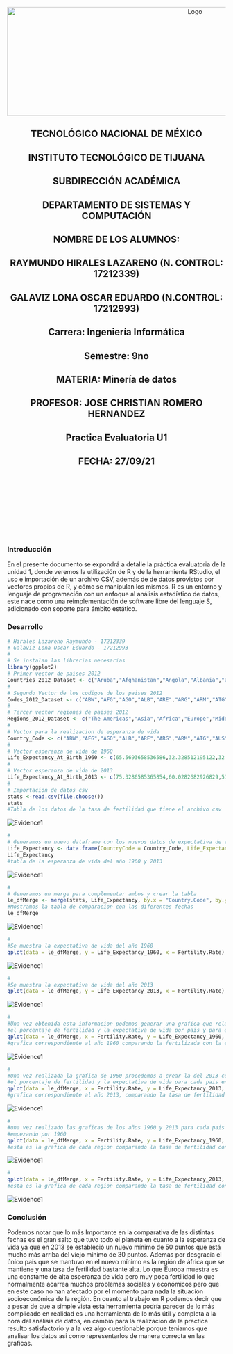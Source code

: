 
<p align="center">
    <img alt="Logo" src="https://www.tijuana.tecnm.mx/wp-content/uploads/2021/08/liston-de-logos-oficiales-educacion-tecnm-FEB-2021.jpg" width=850 height=250>
</p>

<H2><p align="Center">TECNOLÓGICO NACIONAL DE MÉXICO</p></H2>

<H2><p align="Center">INSTITUTO TECNOLÓGICO DE TIJUANA</p></H2>

<H2><p align="Center">SUBDIRECCIÓN ACADÉMICA</p></H2>

<H2><p align="Center">DEPARTAMENTO DE SISTEMAS Y COMPUTACIÓN</p></H2>

<H2><p align="Center">NOMBRE DE LOS ALUMNOS: </p></H2>

<H2><p align="Center">RAYMUNDO HIRALES LAZARENO (N. CONTROL: 17212339)</p></H2>

<H2><p align="Center">GALAVIZ LONA OSCAR EDUARDO (N.CONTROL: 17212993)</p></H2>

<H2><p align="Center">Carrera: Ingeniería Informática</p></H2>

<H2><p align="Center">Semestre: 9no </p></H2>

<H2><p align="Center">MATERIA: Minería de datos</p></H2>

<H2><p align="Center">PROFESOR: JOSE CHRISTIAN ROMERO HERNANDEZ</p></H2>

<H2><p align="Center">Practica Evaluatoria U1</p></H2>

<H2><p align="Center">FECHA: 27/09/21</p></H2>

<br>
<br>
<br>
<br>
<br>
<br>
<br>
<br>

### Introducción
En el presente documento se expondrá a detalle la práctica evaluatoria de la unidad 1, donde veremos la utilización de R y de la herramienta RStudio, el uso e importación de un archivo CSV, además de de datos provistos por vectores propios de R, y cómo se manipulan los mismos.
R es un entorno y lenguaje de programación con un enfoque al análisis estadístico de datos, este nace como una reimplementación de software libre del lenguaje S, adicionado con soporte para ámbito estático.


### Desarrollo
```R
# Hirales Lazareno Raymundo - 17212339
# Galaviz Lona Oscar Eduardo - 17212993
#
# Se instalan las librerias necesarias
library(ggplot2)
# Primer vector de paises 2012
Countries_2012_Dataset <- c("Aruba","Afghanistan","Angola","Albania","United Arab Emirates","Argentina","Armenia","Antigua and Barbuda","Australia","Austria","Azerbaijan","Burundi","Belgium","Benin","Burkina Faso","Bangladesh","Bulgaria","Bahrain","Bahamas, The","Bosnia and Herzegovina","Belarus","Belize","Bermuda","Bolivia","Brazil","Barbados","Brunei Darussalam","Bhutan","Botswana","Central African Republic","Canada","Switzerland","Chile","China","Cote d'Ivoire","Cameroon","Congo, Rep.","Colombia","Comoros","Cabo Verde","Costa Rica","Cuba","Cayman Islands","Cyprus","Czech Republic","Germany","Djibouti","Denmark","Dominican Republic","Algeria","Ecuador","Egypt, Arab Rep.","Eritrea","Spain","Estonia","Ethiopia","Finland","Fiji","France","Micronesia, Fed. Sts.","Gabon","United Kingdom","Georgia","Ghana","Guinea","Gambia, The","Guinea-Bissau","Equatorial Guinea","Greece","Grenada","Greenland","Guatemala","Guam","Guyana","Hong Kong SAR, China","Honduras","Croatia","Haiti","Hungary","Indonesia","India","Ireland","Iran, Islamic Rep.","Iraq","Iceland","Israel","Italy","Jamaica","Jordan","Japan","Kazakhstan","Kenya","Kyrgyz Republic","Cambodia","Kiribati","Korea, Rep.","Kuwait","Lao PDR","Lebanon","Liberia","Libya","St. Lucia","Liechtenstein","Sri Lanka","Lesotho","Lithuania","Luxembourg","Latvia","Macao SAR, China","Morocco","Moldova","Madagascar","Maldives","Mexico","Macedonia, FYR","Mali","Malta","Myanmar","Montenegro","Mongolia","Mozambique","Mauritania","Mauritius","Malawi","Malaysia","Namibia","New Caledonia","Niger","Nigeria","Nicaragua","Netherlands","Norway","Nepal","New Zealand","Oman","Pakistan","Panama","Peru","Philippines","Papua New Guinea","Poland","Puerto Rico","Portugal","Paraguay","French Polynesia","Qatar","Romania","Russian Federation","Rwanda","Saudi Arabia","Sudan","Senegal","Singapore","Solomon Islands","Sierra Leone","El Salvador","Somalia","Serbia","South Sudan","Sao Tome and Principe","Suriname","Slovak Republic","Slovenia","Sweden","Swaziland","Seychelles","Syrian Arab Republic","Chad","Togo","Thailand","Tajikistan","Turkmenistan","Timor-Leste","Tonga","Trinidad and Tobago","Tunisia","Turkey","Tanzania","Uganda","Ukraine","Uruguay","United States","Uzbekistan","St. Vincent and the Grenadines","Venezuela, RB","Virgin Islands (U.S.)","Vietnam","Vanuatu","West Bank and Gaza","Samoa","Yemen, Rep.","South Africa","Congo, Dem. Rep.","Zambia","Zimbabwe")
#
# Segundo Vector de los codigos de los paises 2012
Codes_2012_Dataset <- c("ABW","AFG","AGO","ALB","ARE","ARG","ARM","ATG","AUS","AUT","AZE","BDI","BEL","BEN","BFA","BGD","BGR","BHR","BHS","BIH","BLR","BLZ","BMU","BOL","BRA","BRB","BRN","BTN","BWA","CAF","CAN","CHE","CHL","CHN","CIV","CMR","COG","COL","COM","CPV","CRI","CUB","CYM","CYP","CZE","DEU","DJI","DNK","DOM","DZA","ECU","EGY","ERI","ESP","EST","ETH","FIN","FJI","FRA","FSM","GAB","GBR","GEO","GHA","GIN","GMB","GNB","GNQ","GRC","GRD","GRL","GTM","GUM","GUY","HKG","HND","HRV","HTI","HUN","IDN","IND","IRL","IRN","IRQ","ISL","ISR","ITA","JAM","JOR","JPN","KAZ","KEN","KGZ","KHM","KIR","KOR","KWT","LAO","LBN","LBR","LBY","LCA","LIE","LKA","LSO","LTU","LUX","LVA","MAC","MAR","MDA","MDG","MDV","MEX","MKD","MLI","MLT","MMR","MNE","MNG","MOZ","MRT","MUS","MWI","MYS","NAM","NCL","NER","NGA","NIC","NLD","NOR","NPL","NZL","OMN","PAK","PAN","PER","PHL","PNG","POL","PRI","PRT","PRY","PYF","QAT","ROU","RUS","RWA","SAU","SDN","SEN","SGP","SLB","SLE","SLV","SOM","SRB","SSD","STP","SUR","SVK","SVN","SWE","SWZ","SYC","SYR","TCD","TGO","THA","TJK","TKM","TLS","TON","TTO","TUN","TUR","TZA","UGA","UKR","URY","USA","UZB","VCT","VEN","VIR","VNM","VUT","PSE","WSM","YEM","ZAF","COD","ZMB","ZWE")
#
# Tercer vector regiones de paises 2012
Regions_2012_Dataset <- c("The Americas","Asia","Africa","Europe","Middle East","The Americas","Asia","The Americas","Oceania","Europe","Asia","Africa","Europe","Africa","Africa","Asia","Europe","Middle East","The Americas","Europe","Europe","The Americas","The Americas","The Americas","The Americas","The Americas","Asia","Asia","Africa","Africa","The Americas","Europe","The Americas","Asia","Africa","Africa","Africa","The Americas","Africa","Africa","The Americas","The Americas","The Americas","Europe","Europe","Europe","Africa","Europe","The Americas","Africa","The Americas","Africa","Africa","Europe","Europe","Africa","Europe","Oceania","Europe","Oceania","Africa","Europe","Asia","Africa","Africa","Africa","Africa","Africa","Europe","The Americas","The Americas","The Americas","Oceania","The Americas","Asia","The Americas","Europe","The Americas","Europe","Asia","Asia","Europe","Middle East","Middle East","Europe","Middle East","Europe","The Americas","Middle East","Asia","Asia","Africa","Asia","Asia","Oceania","Asia","Middle East","Asia","Middle East","Africa","Africa","The Americas","Europe","Asia","Africa","Europe","Europe","Europe","Asia","Africa","Europe","Africa","Asia","The Americas","Europe","Africa","Europe","Asia","Europe","Asia","Africa","Africa","Africa","Africa","Asia","Africa","Oceania","Africa","Africa","The Americas","Europe","Europe","Asia","Oceania","Middle East","Asia","The Americas","The Americas","Asia","Oceania","Europe","The Americas","Europe","The Americas","Oceania","Middle East","Europe","Europe","Africa","Middle East","Africa","Africa","Asia","Oceania","Africa","The Americas","Africa","Europe","Africa","Africa","The Americas","Europe","Europe","Europe","Africa","Africa","Middle East","Africa","Africa","Asia","Asia","Asia","Asia","Oceania","The Americas","Africa","Europe","Africa","Africa","Europe","The Americas","The Americas","Asia","The Americas","The Americas","The Americas","Asia","Oceania","Middle East","Oceania","Middle East","Africa","Africa","Africa","Africa")
#
# Vector para la realizacion de esperanza de vida
Country_Code <- c("ABW","AFG","AGO","ALB","ARE","ARG","ARM","ATG","AUS","AUT","AZE","BDI","BEL","BEN","BFA","BGD","BGR","BHR","BHS","BIH","BLR","BLZ","BOL","BRA","BRB","BRN","BTN","BWA","CAF","CAN","CHE","CHL","CHN","CIV","CMR","COG","COL","COM","CPV","CRI","CUB","CYP","CZE","DEU","DJI","DNK","DOM","DZA","ECU","EGY","ERI","ESP","EST","ETH","FIN","FJI","FRA","FSM","GAB","GBR","GEO","GHA","GIN","GMB","GNB","GNQ","GRC","GRD","GTM","GUM","GUY","HKG","HND","HRV","HTI","HUN","IDN","IND","IRL","IRN","IRQ","ISL","ITA","JAM","JOR","JPN","KAZ","KEN","KGZ","KHM","KIR","KOR","KWT","LAO","LBN","LBR","LBY","LCA","LKA","LSO","LTU","LUX","LVA","MAC","MAR","MDA","MDG","MDV","MEX","MKD","MLI","MLT","MMR","MNE","MNG","MOZ","MRT","MUS","MWI","MYS","NAM","NCL","NER","NGA","NIC","NLD","NOR","NPL","NZL","OMN","PAK","PAN","PER","PHL","PNG","POL","PRI","PRT","PRY","PYF","QAT","ROU","RUS","RWA","SAU","SDN","SEN","SGP","SLB","SLE","SLV","SOM","SSD","STP","SUR","SVK","SVN","SWE","SWZ","SYR","TCD","TGO","THA","TJK","TKM","TLS","TON","TTO","TUN","TUR","TZA","UGA","UKR","URY","USA","UZB","VCT","VEN","VIR","VNM","VUT","WSM","YEM","ZAF","COD","ZMB","ZWE")
#
# Vector esperanza de vida de 1960
Life_Expectancy_At_Birth_1960 <- c(65.5693658536586,32.328512195122,32.9848292682927,62.2543658536585,52.2432195121951,65.2155365853659,65.8634634146342,61.7827317073171,70.8170731707317,68.5856097560976,60.836243902439,41.2360487804878,69.7019512195122,37.2782682926829,34.4779024390244,45.8293170731707,69.2475609756098,52.0893658536585,62.7290487804878,60.2762195121951,67.7080975609756,59.9613658536585,42.1183170731707,54.2054634146342,60.7380487804878,62.5003658536585,32.3593658536585,50.5477317073171,36.4826341463415,71.1331707317073,71.3134146341463,57.4582926829268,43.4658048780488,36.8724146341463,41.523756097561,48.5816341463415,56.716756097561,41.4424390243903,48.8564146341463,60.5761951219512,63.9046585365854,69.5939268292683,70.3487804878049,69.3129512195122,44.0212682926829,72.1765853658537,51.8452682926829,46.1351219512195,53.215,48.0137073170732,37.3629024390244,69.1092682926829,67.9059756097561,38.4057073170732,68.819756097561,55.9584878048781,69.8682926829268,57.5865853658537,39.5701219512195,71.1268292682927,63.4318536585366,45.8314634146342,34.8863902439024,32.0422195121951,37.8404390243902,36.7330487804878,68.1639024390244,59.8159268292683,45.5316341463415,61.2263414634146,60.2787317073171,66.9997073170732,46.2883170731707,64.6086585365854,42.1000975609756,68.0031707317073,48.6403170731707,41.1719512195122,69.691756097561,44.945512195122,48.0306829268293,73.4286585365854,69.1239024390244,64.1918292682927,52.6852682926829,67.6660975609756,58.3675853658537,46.3624146341463,56.1280731707317,41.2320243902439,49.2159756097561,53.0013170731707,60.3479512195122,43.2044634146342,63.2801219512195,34.7831707317073,42.6411951219512,57.303756097561,59.7471463414634,46.5107073170732,69.8473170731707,68.4463902439024,69.7868292682927,64.6609268292683,48.4466341463415,61.8127804878049,39.9746829268293,37.2686341463415,57.0656341463415,60.6228048780488,28.2116097560976,67.6017804878049,42.7363902439024,63.7056097560976,48.3688048780488,35.0037073170732,43.4830975609756,58.7452195121951,37.7736341463415,59.4753414634146,46.8803902439024,58.6390243902439,35.5150487804878,37.1829512195122,46.9988292682927,73.3926829268293,73.549756097561,35.1708292682927,71.2365853658537,42.6670731707317,45.2904634146342,60.8817073170732,47.6915853658537,57.8119268292683,38.462243902439,67.6804878048781,68.7196097560976,62.8089268292683,63.7937073170732,56.3570487804878,61.2060731707317,65.6424390243903,66.0552926829268,42.2492926829268,45.6662682926829,48.1876341463415,38.206,65.6598292682927,49.3817073170732,30.3315365853659,49.9479268292683,36.9658780487805,31.6767073170732,50.4513658536585,59.6801219512195,69.9759268292683,68.9780487804878,73.0056097560976,44.2337804878049,52.768243902439,38.0161219512195,40.2728292682927,54.6993170731707,56.1535365853659,54.4586829268293,33.7271219512195,61.3645365853659,62.6575853658537,42.009756097561,45.3844146341463,43.6538780487805,43.9835609756098,68.2995365853659,67.8963902439025,69.7707317073171,58.8855365853659,57.7238780487805,59.2851219512195,63.7302195121951,59.0670243902439,46.4874878048781,49.969512195122,34.3638048780488,49.0362926829268,41.0180487804878,45.1098048780488,51.5424634146342)
#
# Vector esperanza de vida de 2013
Life_Expectancy_At_Birth_2013 <- c(75.3286585365854,60.0282682926829,51.8661707317073,77.537243902439,77.1956341463415,75.9860975609756,74.5613658536585,75.7786585365854,82.1975609756098,80.890243902439,70.6931463414634,56.2516097560976,80.3853658536585,59.3120243902439,58.2406341463415,71.245243902439,74.4658536585366,76.5459512195122,75.0735365853659,76.2769268292683,72.4707317073171,69.9820487804878,67.9134390243903,74.1224390243903,75.3339512195122,78.5466585365854,69.1029268292683,64.3608048780488,49.8798780487805,81.4011219512195,82.7487804878049,81.1979268292683,75.3530243902439,51.2084634146342,55.0418048780488,61.6663902439024,73.8097317073171,62.9321707317073,72.9723658536585,79.2252195121951,79.2563902439025,79.9497804878049,78.2780487804878,81.0439024390244,61.6864634146342,80.3024390243903,73.3199024390244,74.5689512195122,75.648512195122,70.9257804878049,63.1778780487805,82.4268292682927,76.4243902439025,63.4421951219512,80.8317073170732,69.9179268292683,81.9682926829268,68.9733902439024,63.8435853658537,80.9560975609756,74.079512195122,61.1420731707317,58.216487804878,59.9992682926829,54.8384146341464,57.2908292682927,80.6341463414634,73.1935609756098,71.4863902439024,78.872512195122,66.3100243902439,83.8317073170732,72.9428536585366,77.1268292682927,62.4011463414634,75.2682926829268,68.7046097560976,67.6604146341463,81.0439024390244,75.1259756097561,69.4716829268293,83.1170731707317,82.290243902439,73.4689268292683,73.9014146341463,83.3319512195122,70.45,60.9537804878049,70.2024390243902,67.7720487804878,65.7665853658537,81.459756097561,74.462756097561,65.687243902439,80.1288780487805,60.5203902439024,71.6576829268293,74.9127073170732,74.2402926829268,49.3314634146342,74.1634146341464,81.7975609756098,73.9804878048781,80.3391463414634,73.7090487804878,68.811512195122,64.6739024390244,76.6026097560976,76.5326585365854,75.1870487804878,57.5351951219512,80.7463414634146,65.6540975609756,74.7583658536585,69.0618048780488,54.641512195122,62.8027073170732,74.46,61.466,74.567512195122,64.3438780487805,77.1219512195122,60.8281463414634,52.4421463414634,74.514756097561,81.1048780487805,81.4512195121951,69.222,81.4073170731707,76.8410487804878,65.9636829268293,77.4192195121951,74.2838536585366,68.1315609756097,62.4491707317073,76.8487804878049,78.7111951219512,80.3731707317073,72.7991707317073,76.3340731707317,78.4184878048781,74.4634146341463,71.0731707317073,63.3948292682927,74.1776341463415,63.1670487804878,65.878756097561,82.3463414634146,67.7189268292683,50.3631219512195,72.4981463414634,55.0230243902439,55.2209024390244,66.259512195122,70.99,76.2609756097561,80.2780487804878,81.7048780487805,48.9379268292683,74.7157804878049,51.1914878048781,59.1323658536585,74.2469268292683,69.4001707317073,65.4565609756098,67.5223658536585,72.6403414634147,70.3052926829268,73.6463414634147,75.1759512195122,64.2918292682927,57.7676829268293,71.159512195122,76.8361951219512,78.8414634146341,68.2275853658537,72.8108780487805,74.0744146341464,79.6243902439024,75.756487804878,71.669243902439,73.2503902439024,63.583512195122,56.7365853658537,58.2719268292683,59.2373658536585,55.633)
#
# Importacion de datos csv
stats <-read.csv(file.choose())
stats 
#Tabla de los datos de la tasa de fertilidad que tiene el archivo csv
```
<img alt="Evidence1" src="./../Examen U1/Imagenes/Informacion importada csv.JPG">

```R
#
# Generamos un nuevo dataframe con los nuevos datos de expectativa de vida
Life_Expectancy <- data.frame(CountryCode = Country_Code, Life_Expectancy_1960 = Life_Expectancy_At_Birth_1960, Life_Expectancy_2013 = Life_Expectancy_At_Birth_2013)
Life_Expectancy
#tabla de la esperanza de vida del año 1960 y 2013
```
<img alt="Evidence1" src="./../Examen U1/Imagenes/Tabla esperanza de vida.JPG">

```R
#
# Generamos un merge para complementar ambos y crear la tabla
le_dfMerge <- merge(stats, Life_Expectancy, by.x = "Country.Code", by.y = "CountryCode")
#Mostramos la tabla de comparacion con las diferentes fechas
le_dfMerge
```
<img alt="Evidence1" src="./../Examen U1/Imagenes/Tabla Expectativas de vida 1960-2013.JPG">

```R
#
#Se muestra la expectativa de vida del año 1960
qplot(data = le_dfMerge, y = Life_Expectancy_1960, x = Fertility.Rate)
```
<img alt="Evidence1" src="./../Examen U1/Imagenes/Grafica expectativa de vida 1960.JPG">

```R
#
#Se muestra la expectativa de vida del año 2013
qplot(data = le_dfMerge, y = Life_Expectancy_2013, x = Fertility.Rate)
```
<img alt="Evidence1" src="./../Examen U1/Imagenes/Grafica expectativa de vida 2013.JPG">

```R
#
#Una vez obtenida esta informacion podemos generar una grafica que relacione
#el porcentaje de fertilidad y la expectativa de vida por pais y para el año de 1960
qplot(data = le_dfMerge, x = Fertility.Rate, y = Life_Expectancy_1960, color = Country.Name, size=I(3), shape=I(19), alpha =I(.4), main = "Fertility Rate vs Life Expectancy by Country in 1960")
#grafica correspondiente al año 1960 comparando la fertilizada con la expectativa de vida por pais
```
<img alt="Evidence1" src="./../Examen U1/Imagenes/Grafica Expec vida vs Porce fertilidad 1960.JPG">

```R
#
#Una vez realizada la grafica de 1960 procedemos a crear la del 2013 comparando
#el porcentaje de fertilidad y la expectativa de vida para cada pais en el año 2013
qplot(data = le_dfMerge, x = Fertility.Rate, y = Life_Expectancy_2013, color = Country.Name, size=I(3), shape=I(19), alpha =I(.4), main = "Fertility Rate vs Life Expectancy by Country in 2013")
#grafica correspondiente al año 2013, comparando la tasa de fertilidad y expectativa de vida por cada pais
```
<img alt="Evidence1" src="./../Examen U1/Imagenes/Grafica Expec vida vs porc fertilidad 2013.png">

```R
#
#una vez realizado las graficas de los años 1960 y 2013 para cada pais procedemos a crear la de cada de region para los mismos años
#empezando por 1960 
qplot(data = le_dfMerge, x = Fertility.Rate, y = Life_Expectancy_1960, color = Region, size=I(3), shape=I(19), alpha =I(.4), main = "Fertility Rate vs Life Expectancy by Region in 1960")
#esta es la grafica de cada region comparando la tasa de fertilidad con la expectativa de vida en 1960
```
<img alt="Evidence1" src="./../Examen U1/Imagenes/Grafica Region Expec vida vs porce fertilidad 1960.png">

```R
#
qplot(data = le_dfMerge, x = Fertility.Rate, y = Life_Expectancy_2013, color = Region, size=I(3), shape=I(19), alpha =I(.4), main = "Fertility Rate vs Life Expectancy by Region in 2013")
#esta es la grafica de cada region comparando la tasa de fertilidad con la expectativa de vida en 2013
```
<p>
  <img alt="Evidence1" src="./../Examen U1/Imagenes/Grafica Region Expec vida vs Porce fertilidad 2013.png">
</p>

### Conclusión
Podemos notar que lo más Importante en la comparativa de las distintas fechas es el gran salto que tuvo todo el planeta en cuanto a la esperanza de vida ya que en 2013 se estableció un nuevo mínimo de 50 puntos que está mucho más arriba del viejo mínimo de 30 puntos.
Además por desgracia el único país que se mantuvo en el nuevo mínimo es la región de áfrica que se mantiene y una tasa de fertilidad bastante alta.
Lo que Europa muestra es una constante de alta esperanza de vida pero muy poca fertilidad lo que normalmente acarrea muchos problemas sociales y económicos pero que en este caso no han afectado por el momento para nada la situación socioeconómica de la región.
En cuanto al trabajo en R podemos decir que a pesar de que a simple vista esta herramienta podría parecer de lo más complicado en realidad es una herramienta de lo más útil y completa a la hora del análisis de datos, en cambio para la realizacion de la practica resulto satisfactorio y a la vez algo cuestionable porque teniamos que analisar los datos asi como representarlos de manera correcta en las graficas.
